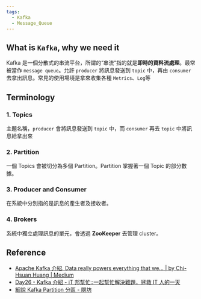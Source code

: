 ```yaml
---
tags:
  - Kafka
  - Message_Queue
---
```

## What is `Kafka`, why we need it

Kafka 是一個分散式的串流平台，所謂的“串流“指的就是**即時的資料流處理**。最常被當作 `message queue`。允許 `producer` 將訊息發送到 `topic` 中，再由 `consumer` 去拿出訊息。常見的使用場境是拿來收集各種 `Metrics`、`Log`等

## Terminology

### 1. **Topics**

主題名稱，`producer` 會將訊息發送到 `topic` 中，而 `consumer` 再去 `topic` 中將訊息給拿出來

### 2. **Partition** 

一個 Topics 會被切分為多個 Partition。Partition 掌握著一個 Topic 的部分數據。
### 3. **Producer and Consumer** 

在系統中分別指的是訊息的產生者及接收者。

### 4. **Brokers** 

系統中獨立處理訊息的單元，會透過 **ZooKeeper** 去管理 cluster。

## Reference

- [Apache Kafka 介紹. Data really powers everything that we… | by Chi-Hsuan Huang | Medium](https://medium.com/@chihsuan/introduction-to-apache-kafka-1cae693aa85e)
- [Day26 - Kafka 介紹 - iT 邦幫忙::一起幫忙解決難題，拯救 IT 人的一天](https://ithelp.ithome.com.tw/articles/10337970)
- [細說 Kafka Partition 分區 - 閱坊](https://www.readfog.com/a/1635090175644241920)
